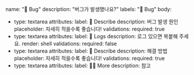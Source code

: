 name: "🐞 Bug"
description: "버그가 발생했나요?"
labels: "🐞 Bug"
body:
  - type: textarea
    attributes:
      label: 🐞 Describe
      description: 버그 발생 원인
      placeholder: 자세히 적을수록 좋습니다!
    validations:
      required: true
  - type: textarea
    attributes:
      label: 📄 Logs
      description: 로그 있으면 복붙해 주세요.
      render: shell
    validations:
      required: false
  - type: textarea
    attributes:
      label: 🐞 Describe
      description: 해결 방법
      placeholder: 자세히 적을수록 좋습니다!
    validations:
      required: true
  - type: textarea
    attributes:
      label: 🙋🏻 More
      description: 참고
